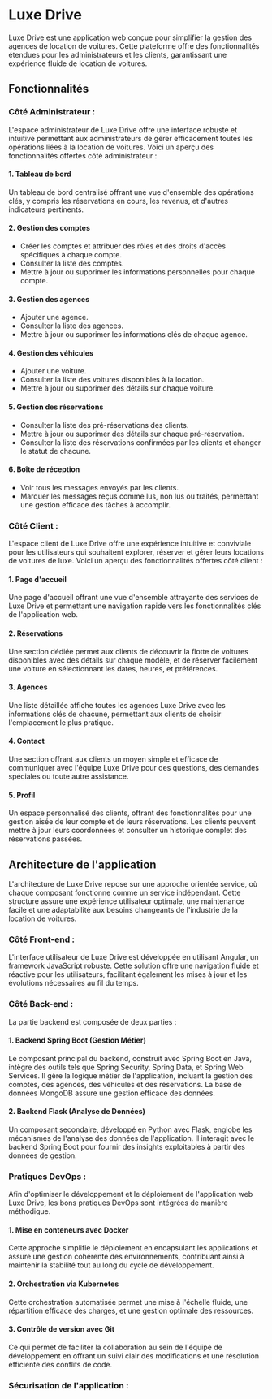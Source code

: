 # Luxe Drive
Luxe Drive est une application web conçue pour simplifier la gestion des agences de location de voitures. Cette plateforme offre des fonctionnalités étendues pour les administrateurs et les clients, garantissant une expérience fluide de location de voitures.

## Fonctionnalités

### Côté Administrateur :
L'espace administrateur de Luxe Drive offre une interface robuste et intuitive permettant aux administrateurs de gérer efficacement toutes les opérations liées à la location de voitures. Voici un aperçu des fonctionnalités offertes côté administrateur :
#### 1. Tableau de bord
Un tableau de bord centralisé offrant une vue d'ensemble des opérations clés, y compris les réservations en cours, les revenus, et d'autres indicateurs pertinents.
#### 2. Gestion des comptes
- Créer les comptes et attribuer des rôles et des droits d'accès spécifiques à chaque compte.
- Consulter la liste des comptes.
- Mettre à jour ou supprimer les informations personnelles pour chaque compte.
#### 3. Gestion des agences
- Ajouter une agence.
- Consulter la liste des agences.
- Mettre à jour ou supprimer les informations clés de chaque agence.
#### 4. Gestion des véhicules
- Ajouter une voiture.
- Consulter la liste des voitures disponibles à la location.
- Mettre à jour ou supprimer des détails sur chaque voiture.
#### 5. Gestion des réservations
- Consulter la liste des pré-réservations des clients.
- Mettre à jour ou supprimer des détails sur chaque pré-réservation.
- Consulter la liste des réservations confirmées par les clients et changer le statut de chacune.
#### 6. Boîte de réception
- Voir tous les messages envoyés par les clients.
- Marquer les messages reçus comme lus, non lus ou traités, permettant une gestion efficace des tâches à accomplir.

### Côté Client :
L'espace client de Luxe Drive offre une expérience intuitive et conviviale pour les utilisateurs qui souhaitent explorer, réserver et gérer leurs locations de voitures de luxe. Voici un aperçu des fonctionnalités offertes côté client :
#### 1. Page d'accueil
Une page d'accueil offrant une vue d'ensemble attrayante des services de Luxe Drive et permettant une navigation rapide vers les fonctionnalités clés de l'application web.
#### 2. Réservations
Une section dédiée permet aux clients de découvrir la flotte de voitures disponibles avec des détails sur chaque modèle, et de réserver facilement une voiture en sélectionnant les dates, heures, et préférences.
#### 3. Agences
Une liste détaillée affiche toutes les agences Luxe Drive avec les informations clés de chacune, permettant aux clients de choisir l'emplacement le plus pratique.
#### 4. Contact
Une section offrant aux clients un moyen simple et efficace de communiquer avec l'équipe Luxe Drive pour des questions, des demandes spéciales ou toute autre assistance.
#### 5. Profil
Un espace personnalisé des clients, offrant des fonctionnalités pour une gestion aisée de leur compte et de leurs réservations. Les clients peuvent mettre à jour leurs coordonnées et consulter un historique complet des réservations passées.

## Architecture de l'application
L'architecture de Luxe Drive repose sur une approche orientée service, où chaque composant fonctionne comme un service indépendant. Cette structure assure une expérience utilisateur optimale, une maintenance facile et une adaptabilité aux besoins changeants de l'industrie de la location de voitures.
### Côté Front-end :
L'interface utilisateur de Luxe Drive est développée en utilisant Angular, un framework JavaScript robuste. Cette solution offre une navigation fluide et réactive pour les utilisateurs, facilitant également les mises à jour et les évolutions nécessaires au fil du temps.
### Côté Back-end :
La partie backend est composée de deux parties :
#### 1. Backend Spring Boot (Gestion Métier)
Le composant principal du backend, construit avec Spring Boot en Java, intègre des outils tels que Spring Security, Spring Data, et Spring Web Services. Il gère la logique métier de l'application, incluant la gestion des comptes, des agences, des véhicules et des réservations. La base de données MongoDB assure une gestion efficace des données.
#### 2. Backend Flask (Analyse de Données)
Un composant secondaire, développé en Python avec Flask, englobe les mécanismes de l'analyse des données de l'application. Il interagit avec le backend Spring Boot pour fournir des insights exploitables à partir des données de gestion.
### Pratiques DevOps :
Afin d'optimiser le développement et le déploiement de l'application web Luxe Drive, les bons pratiques DevOps sont intégrées de manière méthodique.
#### 1. Mise en conteneurs avec Docker
Cette approche simplifie le déploiement en encapsulant les applications et assure une gestion cohérente des environnements, contribuant ainsi à maintenir la stabilité tout au long du cycle de développement.
#### 2. Orchestration via Kubernetes 
Cette orchestration automatisée permet une mise à l'échelle fluide, une répartition efficace des charges, et une gestion optimale des ressources.
#### 3. Contrôle de version avec Git
Ce qui permet de faciliter la collaboration au sein de l'équipe de développement en offrant un suivi clair des modifications et une résolution efficiente des conflits de code.
### Sécurisation de l'application :
